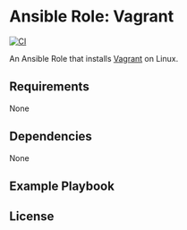 # Ansible Role: Vagrant 
[![CI](https://github.com/skaary/ansible-role-vagrant/actions/workflows/ci.yml/badge.svg?branch=main&event=push)](https://github.com/skaary/ansible-role-vagrant/actions?query=workflow%3Ci)

An Ansible Role that installs [Vagrant](https://www.vagrantup.com/) on Linux.

## Requirements

None

## Dependencies

None

## Example Playbook


## License

